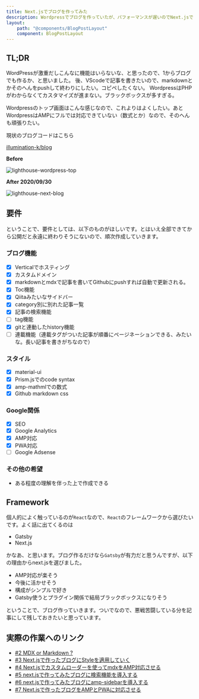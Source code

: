 ```yaml
---
title: Next.jsでブログを作ってみた
description: Wordpressでブログを作っていたが、パフォーマンスが遅いのでNext.jsで作り直した。ほしい要件、使うフレームワークの選定など。
layout:
    path: "@components/BlogPostLayout"
    component: BlogPostLayout
---
```


## TL;DR

WordPressが激重だしこんなに機能はいらないな、と思ったので、1からブログでも作るか、と思いました。
後、VScodeで記事を書きたいので、markdownとかそのへんをpushして終わりにしたい。コピペしたくない。
WordpressはPHPがわからなくてカスタマイズが進まない。ブラックボックスが多すぎる。

Wordpressのトップ画面はこんな感じなので、これよりはよくしたい。あとWordpressはAMPにフルでは対応できていない（数式とか）なので、そのへんも頑張りたい。

現状のブログコードはこちら

[illumination-k/blog](https://github.com/illumination-k/blog)

**Before**

![lighthouse-wordpress-top](/images/lighthouse-wordpress-top.PNG)

**After 2020/09/30**

![lighthouse-next-blog](/images/lighthouse-nextblog-top.PNG)


## 要件

ということで、要件としては、以下のものがほしいです。とはいえ全部できてから公開だと永遠に終わりそうにないので、順次作成していきます。

### ブログ機能

- [x] Verticalでホスティング
- [x] カスタムドメイン
- [x] markdownとmdxで記事を書いてGithubにpushすれば自動で更新される。
- [x] Toc機能
- [x] Qiitaみたいなサイドバー
- [x] category別に別れた記事一覧
- [x] 記事の検索機能
- [ ] tag機能
- [x] gitと連動したhistory機能
- [ ] 連載機能（連載タグがついた記事が順番にページネーションできる、みたいな。長い記事を書きがちなので）

### スタイル

- [x] material-ui
- [x] Prism.jsでのcode syntax
- [x] amp-mathmlでの数式
- [x] Github markdown css

### Google関係

- [x] SEO
- [x] Google Analytics
- [x] AMP対応
- [x] PWA対応
- [ ] Google Adsense

### その他の希望

- ある程度の理解を伴った上で作成できる

## Framework

個人的によく触っているのが`React`なので、`React`のフレームワークから選びたいです。よく話に出てくるのは

- Gatsby
- Next.js

かなあ、と思います。ブログ作るだけなら`Gatsby`が有力だと思うんですが、以下の理由からnext.jsを選びました。

- AMP対応が楽そう
- 今後に活かせそう
- 構成がシンプルで好き
- Gatsby使うとプラグイン関係で結局ブラックボックスになりそう

ということで、ブログ作っていきます。ついでなので、悪戦苦闘している分を記事にして残しておきたいと思っています。

## 実際の作業へのリンク

- [#2 MDX or Markdown ?](https://illumination-k.dev/posts/frontend/make_blog_2)
- [#3 Next.jsで作ったブログにStyleを適用していく](https://illumination-k.dev/posts/frontend/make_blog_3)
- [#4 Next.jsでカスタムローダーを使ってmdxをAMP対応させる](https://illumination-k.dev/posts/frontend/make_blog_4)
- [#5 next.jsで作ってみたブログに検索機能を導入する](https://illumination-k.dev/posts/frontend/make_blog_5)
- [#6 next.jsで作ってみたブログにamp-sidebarを導入する](https://illumination-k.dev/posts/frontend/make_blog_6)
- [#7 Next.jsで作ったブログをAMPとPWAに対応させる](https://illumination-k.dev/posts/frontend/make_blog_7)
